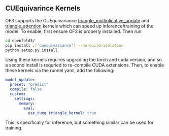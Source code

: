 ## CUEquivarince Kernels 

OF3 supports the CUEquivariance [triangle_multiplicative_update](https://docs.nvidia.com/cuda/cuequivariance/api/generated/cuequivariance_torch.triangle_multiplicative_update.html) and [triangle_attention](https://docs.nvidia.com/cuda/cuequivariance/api/generated/cuequivariance_torch.triangle_attention.html) kernels which can speed up inference/training of the model. To enable, first ensure OF3 is properly installed. Then run:

```bash
cd openfold3/
pip install .['cuequivariance'] --no-build-isolation
python setup.py install 
```

Using these kernels requires upgrading the torch and cuda version, and so a second install is requried to re-compile CUDA extensions. Then, to enable these kernels via the runnel yaml, add the following:

```yaml
model_update:
  preset: "predict"
  compile: false
  custom:
    settings:
      memory:
        eval:
          use_cueq_triangle_kernel: true
```

This is specifically for inference, but something similar can be used for training. 